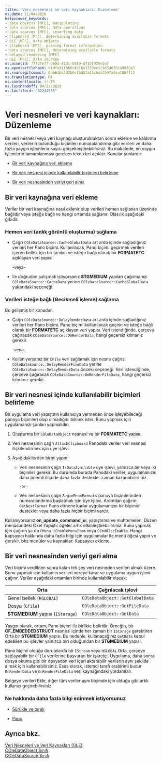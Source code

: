 ```yaml
---
title: 'Veri nesneleri ve veri kaynakları: Düzenleme'
ms.date: 11/04/2016
helpviewer_keywords:
- data objects [MFC], manipulating
- data sources [MFC], data operations
- data sources [MFC], inserting data
- Clipboard [MFC], determining available formats
- OLE [MFC], data objects
- Clipboard [MFC], passing format information
- data sources [MFC], determining available formats
- delayed rendering [MFC]
- OLE [MFC], data sources
ms.assetid: f7f27e77-bb5d-4131-b819-d71bf929ebaf
ms.openlocfilehash: 81dfe911866c4d1ba1720ee2c9854076c499f0a3
ms.sourcegitcommit: 0ab61bc3d2b6cfbd52a16c6ab2b97a8ea1864f12
ms.translationtype: MT
ms.contentlocale: tr-TR
ms.lasthandoff: 04/23/2019
ms.locfileid: "62241555"
---
```

# <a name="data-objects-and-data-sources-manipulation"></a>Veri nesneleri ve veri kaynakları: Düzenleme

Bir veri nesnesi veya veri kaynağı oluşturulduktan sonra ekleme ve kaldırma verileri, verilerin bulunduğu biçimleri numaralandırma gibi verileri ve daha fazla yaygın işlemlerin sayısı gerçekleştirebilirsiniz. Bu makalede, en yaygın işlemlerin tamamlanması gereken teknikleri açıklar. Konular şunlardır:

- [Bir veri kaynağına veri ekleme](#_core_inserting_data_into_a_data_source)

- [Bir veri nesnesi içinde kullanılabilir biçimleri belirleme](#_core_determining_the_formats_available_in_a_data_object)

- [Bir veri nesnesinden veriyi geri alma](#_core_retrieving_data_from_a_data_object)

##  <a name="_core_inserting_data_into_a_data_source"></a> Bir veri kaynağına veri ekleme

Veriler bir veri kaynağına nasıl eklenir olup verileri hemen sağlanan üzerinde bağlıdır veya isteğe bağlı ve hangi ortamda sağlanır. Olasılık aşağıdaki gibidir.

### <a name="supplying-data-immediately-immediate-rendering"></a>Hemen veri (anlık görüntü oluşturma) sağlama

- Çağrı `COleDataSource::CacheGlobalData` art arda içinde sağladığınız verileri her Pano biçimi. Kullanılacak, Pano biçimi geçirmek verileri içeren bellek için bir tanıtıcı ve isteğe bağlı olarak bir **FORMATETC** açıklayan veri yapısı.

     -veya-

- İle doğrudan çalışmak istiyorsanız **STGMEDIUM** yapıları çağırmanızı `COleDataSource::CacheData` yerine `COleDataSource::CacheGlobalData` yukarıdaki seçeneği.

### <a name="supplying-data-on-demand-delayed-rendering"></a>Verileri isteğe bağlı (Gecikmeli işleme) sağlama

Bu gelişmiş bir konudur.

- Çağrı `COleDataSource::DelayRenderData` art arda içinde sağladığınız verileri her Pano biçimi. Pano biçimi kullanılacak geçirin ve isteğe bağlı olarak bir **FORMATETC** açıklayan veri yapısı. Veri istendiğinde, çerçeve çağıracak `COleDataSource::OnRenderData`, hangi geçersiz kılmanız gerekir.

     -veya-

- Kullanıyorsanız bir `CFile` veri sağlamak için nesne çağrısı `COleDataSource::DelayRenderFileData` yerine `COleDataSource::DelayRenderData` önceki seçeneği. Veri istendiğinde, çerçeve çağıracak `COleDataSource::OnRenderFileData`, hangi geçersiz kılmanız gerekir.

##  <a name="_core_determining_the_formats_available_in_a_data_object"></a> Bir veri nesnesi içinde kullanılabilir biçimleri belirleme

Bir uygulama veri yapıştırın kullanıcıya vermeden önce işleyebileceği panoya biçimleri olup olmadığını bilmek ister. Bunu yapmak için uygulamanızı şunları yapmalıdır:

1. Oluşturma bir `COleDataObject` nesnesi ve bir **FORMATETC** yapısı.

1. Veri nesnesinin çağrı `AttachClipboard` Panodaki veriler veri nesnesi ilişkilendirmek için üye işlevi.

1. Aşağıdakilerden birini yapın:

   - Veri nesnesinin çağrı `IsDataAvailable` üye işlevi, yalnızca bir veya iki biçimler gerekir. Bu durumda burada Panodaki veriler, uygulamanızın daha önemli ölçüde daha fazla destekler zaman kazanabilirsiniz.

         -or-

   - Veri nesnesinin çağrı `BeginEnumFormats` panoya biçimlerinden numaralandırma başlatmak için üye işlevi. Ardından çağırın `GetNextFormat` Pano dönene kadar uygulamanızın bir biçimini destekler veya daha fazla hiçbir biçimi vardır.

Kullanıyorsanız **on_update_command_uı**, yapıştırma ve muhtemelen, Düzen menüsündeki Özel Yapıştır öğeler artık etkinleştirebilirsiniz. Bunu yapmak için çağırın ya da `CMenu::EnableMenuItem` veya `CCmdUI::Enable`. Hangi kapsayıcı hakkında daha fazla bilgi için uygulamalar ile menü öğesi yapın ve gerekir, bkz [menüler ve kaynaklar: Kapsayıcı ekleme](../mfc/menus-and-resources-container-additions.md).

##  <a name="_core_retrieving_data_from_a_data_object"></a> Bir veri nesnesinden veriyi geri alma

Veri biçimi verdikten sonra kalan tek şey veri nesneden verileri almak üzere. Bunu yapmak için kullanıcı verileri nereye karar ve uygulama uygun işlevi çağırır. Veriler aşağıdaki ortamları birinde kullanılabilir olacak:

|Orta|Çağrılacak işlevi|
|------------|----------------------|
|Genel bellek (`HGLOBAL`)|`COleDataObject::GetGlobalData`|
|Dosya (`CFile`)|`COleDataObject::GetFileData`|
|**STGMEDIUM** yapısı (`IStorage`)|`COleDataObject::GetData`|

Yaygın olarak, ortam, Pano biçimi ile birlikte belirtilir. Örneğin, bir **CF_EMBEDDEDSTRUCT** nesnesi içinde her zaman bir `IStorage` gerektiren Orta bir **STGMEDIUM** yapısı. Bu nedenle, kullanacağınız `GetData` kabul edebilen bu işlevler yalnızca biri olduğundan bir **STGMEDIUM** yapısı.

Pano biçimi olduğu durumlarda bir `IStream` veya `HGLOBAL` Orta, çerçeve sağlayabilir bir `CFile` verilerine başvuran bir işaretçi. Uygulama, daha sonra dosya okuma gibi bir dosyadan veri içeri aktarabilir verilerin aynı şekilde almak için kullanabilirsiniz. Esas olarak, istemci tarafı arabirimi budur `OnRenderData` ve `OnRenderFileData` veri kaynağındaki yordamları.

Belgeye verileri Ekle, diğer tüm veriler aynı biçimde için olduğu gibi artık kullanıcı geçirebilirsiniz.

### <a name="what-do-you-want-to-know-more-about"></a>Ne hakkında daha fazla bilgi edinmek istiyorsunuz

- [Sürükle ve bırak](../mfc/drag-and-drop-ole.md)

- [Pano](../mfc/clipboard.md)

## <a name="see-also"></a>Ayrıca bkz.

[Veri Nesneleri ve Veri Kaynakları (OLE)](../mfc/data-objects-and-data-sources-ole.md)<br/>
[COleDataObject Sınıfı](../mfc/reference/coledataobject-class.md)<br/>
[COleDataSource Sınıfı](../mfc/reference/coledatasource-class.md)
